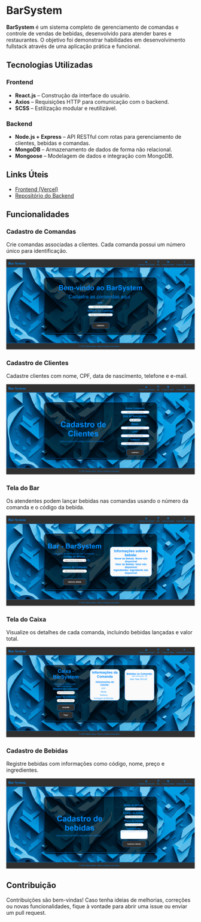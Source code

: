 # BarSystem

**BarSystem** é um sistema completo de gerenciamento de comandas e controle de vendas de bebidas, desenvolvido para atender bares e restaurantes. O objetivo foi demonstrar habilidades em desenvolvimento fullstack através de uma aplicação prática e funcional.

## Tecnologias Utilizadas

### Frontend

- **React.js** – Construção da interface do usuário.
- **Axios** – Requisições HTTP para comunicação com o backend.
- **SCSS** – Estilização modular e reutilizável.

### Backend

- **Node.js + Express** – API RESTful com rotas para gerenciamento de clientes, bebidas e comandas.
- **MongoDB** – Armazenamento de dados de forma não relacional.
- **Mongoose** – Modelagem de dados e integração com MongoDB.

## Links Úteis

- [Frontend (Vercel)](https://sistema-comanda-frontend.vercel.app/)
- [Repositório do Backend](https://github.com/MattMori/Sistema-de-Comanda---back)

## Funcionalidades

### Cadastro de Comandas  
Crie comandas associadas a clientes. Cada comanda possui um número único para identificação.

![Cadastro de Comanda](public/Capturas%20de%20Tela/Tela%20-%20Comanda.png)

### Cadastro de Clientes  
Cadastre clientes com nome, CPF, data de nascimento, telefone e e-mail.

![Cadastro de Clientes](public/Capturas%20de%20Tela/Tela%20-%20Cadastro.png)

### Tela do Bar  
Os atendentes podem lançar bebidas nas comandas usando o número da comanda e o código da bebida.

![Tela do Bar](public/Capturas%20de%20Tela/Tela%20-%20Bar.png)

### Tela do Caixa  
Visualize os detalhes de cada comanda, incluindo bebidas lançadas e valor total.

![Tela do Caixa](public/Capturas%20de%20Tela/Tela%20-%20Caixa%20de%20Saida.png)

### Cadastro de Bebidas  
Registre bebidas com informações como código, nome, preço e ingredientes.

![Cadastro de Bebidas](public/Capturas%20de%20Tela/Tela%20-%20Cadastrar%20bebida.png)

## Contribuição
Contribuições são bem-vindas! Caso tenha ideias de melhorias, correções ou novas funcionalidades, fique à vontade para abrir uma issue ou enviar um pull request.
